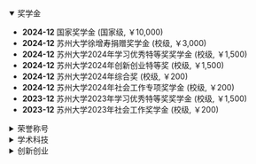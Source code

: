 <details open>
<summary>奖学金</summary>

- **2024-12** 国家奖学金 (国家级, ￥10,000)  
- **2024-12** 苏州大学徐增寿捐赠奖学金 (校级, ￥3,000)  
- **2024-12** 苏州大学2024年学习优秀特等奖奖学金 (校级, ￥1,500)  
- **2024-12** 苏州大学2024年创新创业特等奖 (校级, ￥1,500)  
- **2024-12** 苏州大学2024年综合奖 (校级, ￥200)  
- **2024-12** 苏州大学2024年社会工作专项奖学金 (校级, ￥200)  
- **2023-12** 苏州大学2023年学习优秀特等奖奖学金 (校级, ￥1,500)  
- **2023-12** 苏州大学2023年社会工作奖学金 (校级, ￥200)  

</details>

<details>
<summary>荣誉称号</summary>

- **2024-03** 苏州大学优秀共青团员  
- **2024-12** 苏州大学2024年“三好学生”  
- **2024-08** 苏州大学2023-2024学年优秀学生社团骨干  
- **2024-08** 苏州大学2023-2024学年优秀学生社团联合会骨干  
- **2024-04** 苏州大学“莙政学者”  
- **2023-11** 苏州大学2023年度暑期社会实践“先进个人”  

</details>

<details>
<summary>学术科技</summary>

- **2025-05** 全国高校心理学专业本科生创新创业论坛 (一等奖，国家级, ￥1,800)  
- **2025-03** 苏州大学2025年“挑战杯”大学生课外学术科技作品竞赛 (一等奖，校级，自然科学类)  
- **2025-03** 苏州大学2025年“挑战杯”大学生课外学术科技作品竞赛 (二等奖，校级，哲学社会科学类)  
- **2024-10** 全国大学生心理与行为在线实验精英赛全国总决赛 (特等奖，国家级, ￥10,000)  
- **2024-10** 2024“外研社·国才杯”“理解当代中国”英语综合能力公开赛 (二等奖，国家级)  
- **2024-05** 全国第三届大学生心理辅导课教学创新展示会 (二等奖，国家级)  

</details>

<details>
<summary>创新创业</summary>

- **2024-12** 苏州大学第十九届大学生职业规划大赛 (三等奖，校级)  
- **2024-11** 苏州大学2024年创新创业创意大赛 (三等奖，校级)  
- **2024-04** 苏州大学“挑战杯”大学生创业计划竞赛 (三等奖，校级)  
- **2023-12** 中国国际“互联网＋”大学生创新创业大赛江苏选拔赛暨第十二届江苏省创新创业大赛 (三等奖，省级)  
- **2023-01** 苏州大学第九届“互联网＋”大学生创新创业大赛 (一等奖，校级)  

</details>

